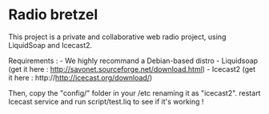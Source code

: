 # Radio bretzel

This project is a private and collaborative web radio project, using LiquidSoap and Icecast2.

Requirements : 
	- We highly recommand a Debian-based distro
	- Liquidsoap (get it here : http://savonet.sourceforge.net/download.html)
	- Icecast2 (get it here : http://http://icecast.org/download/)

Then, copy the "config/" folder in your /etc renaming it as "icecast2". restart Icecast service and run script/test.liq to see if it's working !